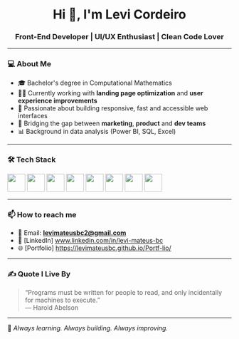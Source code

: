 <h1 align="center">Hi 👋, I'm Levi Cordeiro</h1>
<h3 align="center">Front-End Developer | UI/UX Enthusiast | Clean Code Lover</h3>

---

### 💻 About Me

- 🎓 Bachelor's degree in Computational Mathematics  
- 👨‍💻 Currently working with **landing page optimization** and **user experience improvements**
- 🚀 Passionate about building responsive, fast and accessible web interfaces  
- 🤝 Bridging the gap between **marketing**, **product** and **dev teams**
- 📊 Background in data analysis (Power BI, SQL, Excel)

---

### 🛠️ Tech Stack

<p>
  <img src="https://cdn.jsdelivr.net/gh/devicons/devicon/icons/html5/html5-original.svg" width="40" />
  <img src="https://cdn.jsdelivr.net/gh/devicons/devicon/icons/css3/css3-original.svg" width="40" />
  <img src="https://cdn.jsdelivr.net/gh/devicons/devicon/icons/javascript/javascript-original.svg" width="40" />
  <img src="https://cdn.jsdelivr.net/gh/devicons/devicon/icons/typescript/typescript-original.svg" width="40" />
  <img src="https://cdn.jsdelivr.net/gh/devicons/devicon/icons/react/react-original.svg" width="40" />
  <img src="https://cdn.jsdelivr.net/gh/devicons/devicon/icons/nodejs/nodejs-original.svg" width="40" />
  <img src="https://cdn.jsdelivr.net/gh/devicons/devicon/icons/python/python-original.svg" width="40" />
  <img src="https://cdn.jsdelivr.net/gh/devicons/devicon/icons/git/git-original.svg" width="40" />
</p>

---



### 📫 How to reach me

- 📧 Email: **levimateusbc2@gmail.com**  
- 💼 [LinkedIn] www.linkedin.com/in/levi-mateus-bc
- 🌐 [Portfolio] https://levimateusbc.github.io/Portf-lio/

---

### ✍️ Quote I Live By

> “Programs must be written for people to read, and only incidentally for machines to execute.”  
> — Harold Abelson

---

🧠 *Always learning. Always building. Always improving.*
